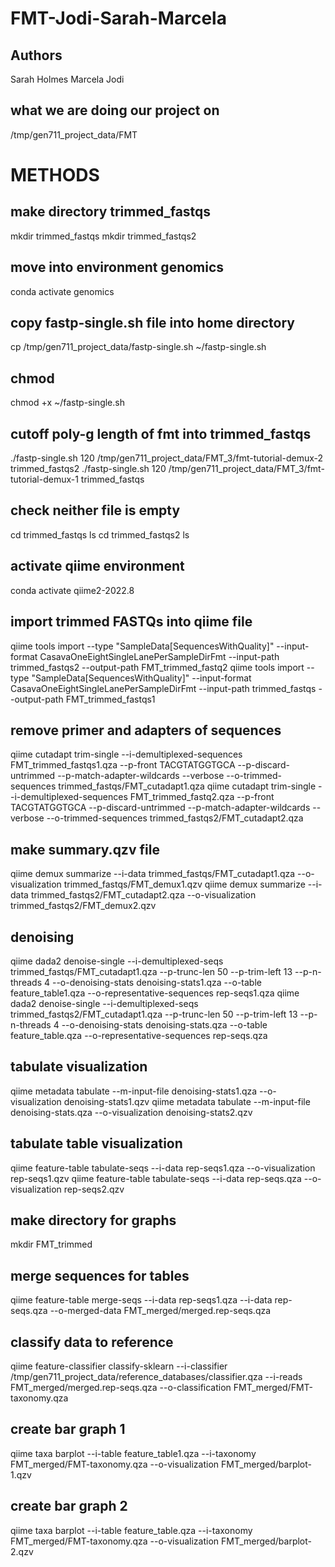 # FMT-Jodi-Sarah-Marcela

## Authors
Sarah Holmes 
Marcela
Jodi

## what we are doing our project on
/tmp/gen711_project_data/FMT

# METHODS
## make directory trimmed_fastqs
mkdir trimmed_fastqs
mkdir trimmed_fastqs2
## move into environment genomics
conda activate genomics
## copy fastp-single.sh file into home directory
cp /tmp/gen711_project_data/fastp-single.sh ~/fastp-single.sh
## chmod
chmod +x ~/fastp-single.sh
## cutoff poly-g length of fmt into trimmed_fastqs
./fastp-single.sh 120 /tmp/gen711_project_data/FMT_3/fmt-tutorial-demux-2 trimmed_fastqs2
./fastp-single.sh 120 /tmp/gen711_project_data/FMT_3/fmt-tutorial-demux-1 trimmed_fastqs
## check neither file is empty
cd trimmed_fastqs
ls
cd trimmed_fastqs2
ls
## activate qiime environment
conda activate qiime2-2022.8
## import trimmed FASTQs into qiime file 
qiime tools import --type "SampleData[SequencesWithQuality]" --input-format CasavaOneEightSingleLanePerSampleDirFmt --input-path trimmed_fastqs2 --output-path FMT_trimmed_fastq2
qiime tools import --type "SampleData[SequencesWithQuality]" --input-format CasavaOneEightSingleLanePerSampleDirFmt --input-path trimmed_fastqs --output-path FMT_trimmed_fastqs1
## remove primer and adapters of sequences
 qiime cutadapt trim-single --i-demultiplexed-sequences FMT_trimmed_fastqs1.qza --p-front TACGTATGGTGCA --p-discard-untrimmed --p-match-adapter-wildcards --verbose --o-trimmed-sequences trimmed_fastqs/FMT_cutadapt1.qza
 qiime cutadapt trim-single --i-demultiplexed-sequences FMT_trimmed_fastq2.qza --p-front TACGTATGGTGCA --p-discard-untrimmed --p-match-adapter-wildcards --verbose --o-trimmed-sequences trimmed_fastqs2/FMT_cutadapt2.qza
## make summary.qzv file 
qiime demux summarize --i-data trimmed_fastqs/FMT_cutadapt1.qza --o-visualization trimmed_fastqs/FMT_demux1.qzv
qiime demux summarize --i-data trimmed_fastqs2/FMT_cutadapt2.qza --o-visualization trimmed_fastqs2/FMT_demux2.qzv
## denoising
qiime dada2 denoise-single --i-demultiplexed-seqs trimmed_fastqs/FMT_cutadapt1.qza --p-trunc-len 50 --p-trim-left 13 --p-n-threads 4 --o-denoising-stats denoising-stats1.qza --o-table feature_table1.qza --o-representative-sequences rep-seqs1.qza
qiime dada2 denoise-single --i-demultiplexed-seqs trimmed_fastqs2/FMT_cutadapt1.qza --p-trunc-len 50 --p-trim-left 13 --p-n-threads 4 --o-denoising-stats denoising-stats.qza --o-table feature_table.qza --o-representative-sequences rep-seqs.qza
## tabulate visualization
qiime metadata tabulate --m-input-file denoising-stats1.qza --o-visualization denoising-stats1.qzv
qiime metadata tabulate --m-input-file denoising-stats.qza --o-visualization denoising-stats2.qzv
## tabulate table visualization
qiime feature-table tabulate-seqs --i-data rep-seqs1.qza --o-visualization rep-seqs1.qzv
qiime feature-table tabulate-seqs --i-data rep-seqs.qza --o-visualization rep-seqs2.qzv
## make directory for graphs
mkdir FMT_trimmed
## merge sequences for tables
qiime feature-table merge-seqs --i-data rep-seqs1.qza --i-data rep-seqs.qza --o-merged-data FMT_merged/merged.rep-seqs.qza
## classify data to reference
qiime feature-classifier classify-sklearn --i-classifier /tmp/gen711_project_data/reference_databases/classifier.qza --i-reads FMT_merged/merged.rep-seqs.qza --o-classification FMT_merged/FMT-taxonomy.qza
## create bar graph 1
qiime taxa barplot --i-table feature_table1.qza --i-taxonomy FMT_merged/FMT-taxonomy.qza --o-visualization FMT_merged/barplot-1.qzv
## create bar graph 2
qiime taxa barplot --i-table feature_table.qza --i-taxonomy FMT_merged/FMT-taxonomy.qza --o-visualization FMT_merged/barplot-2.qzv

